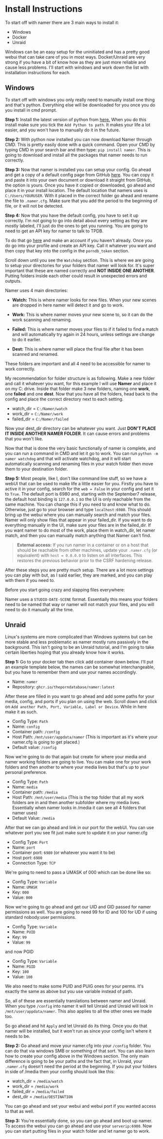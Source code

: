 Install Instructions
=================

To start off with namer there are 3 main ways to install it:

* Windows
* Docker
* Unraid

Windows can be an easy setup for the uninitiated and has a pretty good webui that can take care of you in most ways. Docker/Unraid are very strong if you have a bit of know how as they are just more reliable and cause less problems. I'll start with windows and work down the list with installation instructions for each.

Windows
-----------------

To start off with windows you only really need to manually install one thing and that's python. Everything else will be downloaded for you once you do you install in cmd prompt.

**Step 1:** Install the latest version of python from [here.](https://www.python.org/downloads) When you do this install make sure you tick the `Add Python to path`. It makes your life a lot easier, and you won't have to manually do it in the future.

**Step 2:** With python now installed you can now download Namer through CMD. This is pretty easily done with a quick command. Open your CMD by typing CMD in your search bar and then type: `pip install namer`.  This is going to download and install all the packages that namer needs to run correctly.

**Step 3:** Now that namer is installed you can setup your config. Go ahead and get a copy of a default config page from GitHub [here](https://github.com/ThePornDatabase/namer/blob/main/namer/namer.cfg.default). You can copy it and paste it into your own document or download it straight from GitHub, the option is yours. Once you have it copied or downloaded, go ahead and place it in your install location. The default location that namers uses is `C:/Users/YOURUSER`. With it placed in the correct folder go ahead and rename the file to `.namer.cfg`. Make sure that you add the period to the beginning of file, or it will not be detected.

**Step 4:** Now that you have the default config, you have to set it up correctly. I'm not going to go into detail about every setting as they are mostly labeled, I'll just do the ones to get you running. You are going to need to get an API key for namer to talk to TPDB.

To do that go [here](https://theporndb.net) and make an account if you haven't already. Once you do go into your profile and create an API key. Call it whatever you want and then copy that key into the config in the `porndb_token` section.

Scroll down until you see the `Watchdog` section. This is where we are going to setup your directories for your folders that namer will look for. It's super important that these are named correctly and **NOT INSIDE ONE ANOTHER**. Putting folders inside each other could result in unexpected errors and outputs.

Namer uses 4 main directories:

* **Watch:** This is where namer looks for new files. When your new scenes are dropped in here namer will detect it and go to work.

* **Work:** This is where namer moves your new scene to, so it can do the work scanning and renaming.

* **Failed:** This is where namer moves your files to if it failed to find a match and will automatically try again in 24 hours, unless settings are change to do it earlier.

* **Dest:** This is where namer will place the final file after it has been scanned and renamed.

These folders are important and all 4 need to be accessible for namer to work correctly.

My recommendation for folder structure is as following. Make a new folder and call it whatever you want, for this example I will use **Namer** and place it on my  C: drive. Inside that folder make 3 new folders, naming one **work**, one **failed** and one **dest**. Now that you have all the folders, head back to the config and place the correct directory next to each setting.

* watch_dir = `C:/Namer/watch`
* work_dir = `C:/Namer/work`
* failed_dir = `C:/Namer/failed`

Now your dest_dir directory can be whatever you want. Just **DON'T PLACE IT INSIDE ANOTHER NAMER FOLDER**. It can cause errors and problems that you won't like.

Now that that is done the very basic functionally of namer is complete, and you can run a command in CMD and let it go to work.  You can run `python -m namer watchdog` and that will activate watchdog, and it will start automatically scanning and renaming files in your watch folder then move them to your destination folder.

**Step 5:** Most people, like I, don't like command line stuff, so we have a webUI that can be used to make life a little easier for you. Firstly you have to active it in your config, search for the `web = False` in your config and set it to `True`. The default port is 6980 and, starting with the September 7 release, the default host binding is `127.0.0.1` so the UI is only reachable from the same machine. You can change this if you need to and know what to do. Otherwise, just go to your browser and type `localhost:6980`. This should bring up the webui where you can manually search and match your files. Namer will only show files that appear in your failed_dir. If you want to do everything manually in the UI, make sure your files are in the failed_dir. If you want namer to do most of the work, place them in watch_dir, let namer match, and then you can manually match anything that Namer can't find.

> **External access:** If you run namer in a container or on a host that should be reachable from other machines, update your `.namer.cfg` (or equivalent) with `host = 0.0.0.0` to listen on all interfaces. This restores the previous behavior prior to the CSRF hardening release.

After these steps you are pretty much setup. There are a lot more settings you can play with but, as I said earlier, they are marked, and you can play with them if you need to.

Before you start going crazy and slapping files everywhere:

Namer uses a `STUDIO-DATE-SCENE` format. Essentially this means your folders need to be named that way or namer will not match your files, and you will need to do it manually all the time.

Unraid
----------------

Linux's systems are more complicated than Windows systems but can be more stable and less problematic as namer mostly runs passively in the background. This isn't going to be an Unraid tutorial, and I'm going to take certain liberties hoping that you already know how it works.

**Step 1:** Go to your docker tab then click add container down below. I'll put an example template below, the names can be somewhat interchangeable, but you have to remember them and use your names accordingly.

* Name: `namer`
* Repository: `ghcr.io/theporndatabase/namer:latest`

After these are filled in you want to go ahead and add some paths for your media, config, and ports if you plan on using the web. Scroll down and click on `Add another Path, Port, Variable, Label or Device`. While in here make it as such.

* Config Type: `Path`
* Name: `config`
* Container path: `/config`
* Host Path: `/mnt/user/appdata/namer` (This is important as it's where your namer.cfg is going to get placed.)
* Default value: `/config`

Now we're going to do that again but create for where your media and namer working folders are going to live. You can make one for your work folders and then another to where your media lives but that's up to your personal preference.

* Config Type: `Path`
* Name: `media`
* Container path: `/media`
* Host Path: `/mnt/user/media` (This is the top folder that all my work folders are in and then another subfolder where my media lives. Essentially when namer looks in /media it can see all 4 folders that namer uses)
* Default Value: `/media`

After that we can go ahead and link in our port for the webUI. You can use whatever port you see fit just make sure to update it on your namer.cfg

* Config Type: `Port`
* Name: `port`
* Container port: `6980` (or whatever you want it to be)
* Host port: `6980`
* Connection Type: `TCP`

We're going to need to pass a UMASK of 000 which can be done like so:

* Config Type: `Variable`
* Name: `UMASK`
* Key: `000`
* Value: `000`

Now we're going to go ahead and get our UID and GID passed for namer permissions as well. You are going to need 99 for ID and 100 for UD if using standard nobody:user permissions.

* Config Type: `Variable`
* Name: `PUID`
* Key: `99`
* Value: `99`

and now PGID

* Config Type: `Variable`
* Name: `PGID`
* Key: `100`
* Value: `100`

We also need to make some PUID and PUIG ones for your perms. It's exactly the same as above but you use variable instead of path.

So, all of these are essentially translations between namer and Unraid. When you type `/config` into namer it will tell Unraid and Unraid will look in `/mnt/user/appdata/namer`. This also applies to all the other ones we made too.

So go ahead and hit `Apply` and let Unraid do its thing. Once you do that namer will be installed, but it won't run as since your config isn't where it needs to be.

**Step 2:** Go ahead and move your namer.cfg into your `/config` folder. You can do that via windows SMB or something of that sort. You can also learn how to create your config above in the Windows section. The only main difference is going to be your paths and the fact that, in Unraid, your `.namer.cfg` doesn't need the period at the beginning. If you put your folders in side of /media then your config should look like this:

* watch_dir = `/media/watch`
* work_dir = `/media/work`
* failed_dir = `/media/failed`
* dest_dir = `/media/DESTINATION`

You can go ahead and set your webui and webui port if you wanted access to that as well.

**Step 3:** You're essentially done, so you can go ahead and boot up namer. To access the webui you can go ahead and use your `serverip:6980`. Now you can start putting files in your watch folder and let namer go to work.
